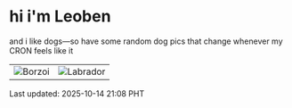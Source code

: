 # hi i'm Leoben

and i like dogs—so have some random dog pics that change whenever my CRON feels like it

|  |  |
|--------|----------|
| ![Borzoi](https://random-dog-vercel.vercel.app/api/random-borzoi?v=1760447324) | ![Labrador](https://random-dog-vercel.vercel.app/api/random-labrador?v=1760447324) |

Last updated: 2025-10-14 21:08 PHT
